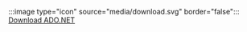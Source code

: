 :::image type="icon" source="media/download.svg" border="false"::: [Download ADO.NET](../connect/sql-connection-libraries.md#anchor-20-drivers-relational-access)